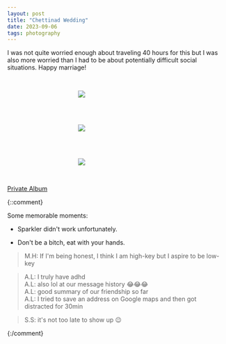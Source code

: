 ```yaml
---
layout: post
title: "Chettinad Wedding"
date: 2023-09-06
tags: photography
---
```


I was not quite worried enough about traveling 40 hours for this but I was also more worried than I had to be about potentially difficult social situations. Happy marriage!

<br>
<p align="center">
<img style="max-width: 1024px; margin: 0 0 0 -162px;" src="https://drive.google.com/uc?id=1oFOFp2-lyl5g2ihocQZ6b5o4t1viC4Bo">
</p>
<br>

<br>
<p align="center">
<img style="max-width: 1024px; margin: 0 0 0 -162px;" src="https://drive.google.com/uc?id=1oJBfi43ujBGwR8-7hRQh1xOc5XpIEC3s">
</p>
<br>

<br>
<p align="center">
<img style="max-width: 1024px; margin: 0 0 0 -162px;" src="https://drive.google.com/uc?id=1oBMqvjHOPQI57WicUyGLsgypuYxHrGBG">
</p>
<br>

[Private Album](https://jstrieb.github.io/link-lock/#eyJ2IjoiMC4wLjEiLCJlIjoiYlBQTWZ5TU04bm9UNGZNRi9teW1HTFZqN2t2bFdLQkNRQ0k0c1prVzJNczM0M3Q2Yk8rOHZpTEQ1a1YzZlNUK3FJVnR4QnYyWkY2YmlDSmhUUVZTd3Q2ZDl3eW5Kb29CakhqblZ1TGovYjcrdjBoellFaW5EQ3lxbHF2anpSQjg1bmtXRHc9PSIsInMiOiJVUUpYYjdXcUNFZG9jYytENC9RbGJnPT0iLCJpIjoidjYvR2lNVjE1OEVveEtvQSJ9)

{::comment}

Some memorable moments:

* Sparkler didn't work unfortunately.

* Don't be a bitch, eat with your hands.

> M.H: If I'm being honest, I think I am high-key but I aspire to be low-key

> A.L: I truly have adhd  
> A.L: also lol at our message history 😂😂😂  
> A.L: good summary of our friendship so far  
> A.L: I tried to save an address on Google maps and then got distracted for 30min

> S.S: it's not too late to show up 😉

{:/comment}